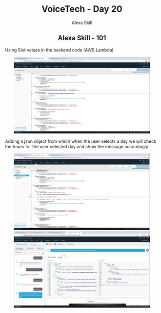 <div align="center">
  <h1>VoiceTech - Day 20</h1>
  <p>Alexa Skill</p>
</div>

<h2 align="center">Alexa Skill - 101</h2>

Using Slot values in the backend code (AWS Lambda)

<div align="center">
  <img src="../../assets/day20/returingresponse.png" alt="voicetech" height="250">
</div>

Adding a json object from which when the user selects a day we will check the hours for the user selected day and show the message accordingly

<div align="center">
  <img src="../../assets/day20/slotvalues.png" alt="voicetech" height="250">
</div>

<div align="center">
  <img src="../../assets/day20/testingslotvalues.png" alt="voicetech" height="250">
</div>